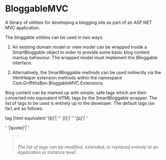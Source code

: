 BloggableMVC
============

A library of utilities for developing a blogging site as part of an ASP.NET MVC application.

The bloggable utilities can be used in two ways:

1. An existing domain model or view model can be wrapped inside a SmartBloggable object in order to provide some basic blog content markup behaviour. The wrapped model must implement the IBloggable interface.

2. Alternatively, the SmartBloggable methods can be used indirectly via the HtmlHelper extension methods within the namespace Com.GriffithsBen.BloggableMVC.Extensions.

Blog content can be marked up with simple, safe tags which are then converted into equivalent HTML tags by the SmartBloggable wrapper. The list of tags to be used is entirely up to the developer. The default tags (so far) are as follows:

tag |html equivalent
'[b]'| '<em>'
'[i]'| '<i>'
'[p]'| '<p>'
'[quote]'| '<blockquote>'

The list of tags can be modified, extended, or replaced entirely at an Application or instance level.
